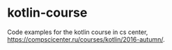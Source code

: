 # kotlin-course

Code examples for the kotlin course in cs center, https://compscicenter.ru/courses/kotlin/2016-autumn/.
